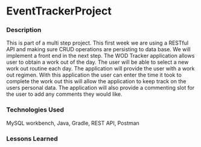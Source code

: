 # EventTrackerProject


### Description
This is part of a multi step project. This first week we are using a RESTful API and making sure CRUD operations are persisting to data base. We will implement a front end in the next step. The WOD Tracker application allows user to obtain a work out of the day. The user will be able to select a new work out routine each day. The application will provide the user with a work out regimen. With this application the user can enter the time it took to complete the work out this will allow the application to keep track on the users personal data. The application will also provide a commenting slot for the user to add any comments they would like. 

### Technologies Used
MySQL workbench, Java, Gradle, REST API, Postman
 
### Lessons Learned

